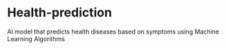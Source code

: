 # Health-prediction
AI model that predicts health diseases based on symptoms using Machine Learning Algorithms
